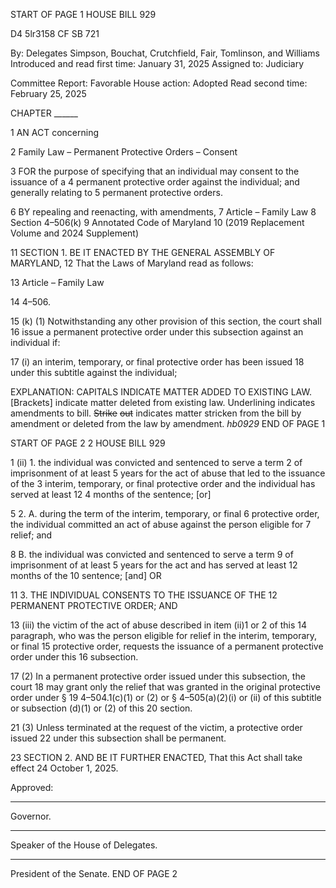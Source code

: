 START OF PAGE 1
HOUSE BILL 929

D4 5lr3158
CF SB 721

By: Delegates Simpson, Bouchat, Crutchfield, Fair, Tomlinson, and Williams
Introduced and read first time: January 31, 2025
Assigned to: Judiciary

Committee Report: Favorable
House action: Adopted
Read second time: February 25, 2025

CHAPTER ______

1 AN ACT concerning

2 Family Law – Permanent Protective Orders – Consent

3 FOR the purpose of specifying that an individual may consent to the issuance of a
4 permanent protective order against the individual; and generally relating to
5 permanent protective orders.

6 BY repealing and reenacting, with amendments,
7 Article – Family Law
8 Section 4–506(k)
9 Annotated Code of Maryland
10 (2019 Replacement Volume and 2024 Supplement)

11 SECTION 1. BE IT ENACTED BY THE GENERAL ASSEMBLY OF MARYLAND,
12 That the Laws of Maryland read as follows:

13 Article – Family Law

14 4–506.

15 (k) (1) Notwithstanding any other provision of this section, the court shall
16 issue a permanent protective order under this subsection against an individual if:

17 (i) an interim, temporary, or final protective order has been issued
18 under this subtitle against the individual;

EXPLANATION: CAPITALS INDICATE MATTER ADDED TO EXISTING LAW.
[Brackets] indicate matter deleted from existing law.
Underlining indicates amendments to bill.
~~Strike~~ ~~out~~ indicates matter stricken from the bill by amendment or deleted from the law by
amendment. *hb0929*
END OF PAGE 1

START OF PAGE 2
2 HOUSE BILL 929

1 (ii) 1. the individual was convicted and sentenced to serve a term
2 of imprisonment of at least 5 years for the act of abuse that led to the issuance of the
3 interim, temporary, or final protective order and the individual has served at least 12
4 months of the sentence; [or]

5 2. A. during the term of the interim, temporary, or final
6 protective order, the individual committed an act of abuse against the person eligible for
7 relief; and

8 B. the individual was convicted and sentenced to serve a term
9 of imprisonment of at least 5 years for the act and has served at least 12 months of the
10 sentence; [and] OR

11 3. THE INDIVIDUAL CONSENTS TO THE ISSUANCE OF THE
12 PERMANENT PROTECTIVE ORDER; AND

13 (iii) the victim of the act of abuse described in item (ii)1 or 2 of this
14 paragraph, who was the person eligible for relief in the interim, temporary, or final
15 protective order, requests the issuance of a permanent protective order under this
16 subsection.

17 (2) In a permanent protective order issued under this subsection, the court
18 may grant only the relief that was granted in the original protective order under §
19 4–504.1(c)(1) or (2) or § 4–505(a)(2)(i) or (ii) of this subtitle or subsection (d)(1) or (2) of this
20 section.

21 (3) Unless terminated at the request of the victim, a protective order issued
22 under this subsection shall be permanent.

23 SECTION 2. AND BE IT FURTHER ENACTED, That this Act shall take effect
24 October 1, 2025.

Approved:

________________________________________________________________________________
Governor.

________________________________________________________________________________
Speaker of the House of Delegates.

________________________________________________________________________________
President of the Senate.
END OF PAGE 2